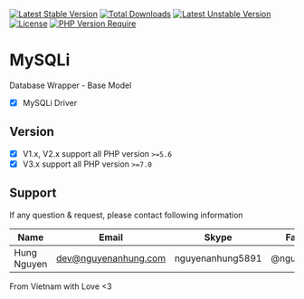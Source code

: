 [![Latest Stable Version](http://poser.pugx.org/nguyenanhung/mysqli/v)](https://packagist.org/packages/nguyenanhung/mysqli) [![Total Downloads](http://poser.pugx.org/nguyenanhung/mysqli/downloads)](https://packagist.org/packages/nguyenanhung/mysqli) [![Latest Unstable Version](http://poser.pugx.org/nguyenanhung/mysqli/v/unstable)](https://packagist.org/packages/nguyenanhung/mysqli) [![License](http://poser.pugx.org/nguyenanhung/mysqli/license)](https://packagist.org/packages/nguyenanhung/mysqli) [![PHP Version Require](http://poser.pugx.org/nguyenanhung/mysqli/require/php)](https://packagist.org/packages/nguyenanhung/mysqli)

# MySQLi

Database Wrapper - Base Model

- [x] MySQLi Driver

## Version

- [x] V1.x, V2.x support all PHP version `>=5.6`
- [x] V3.x support all PHP version `>=7.0`

## Support

If any question & request, please contact following information

| Name        | Email                | Skype            | Facebook      |
|-------------|----------------------|------------------|---------------|
| Hung Nguyen | dev@nguyenanhung.com | nguyenanhung5891 | @nguyenanhung |

From Vietnam with Love <3

